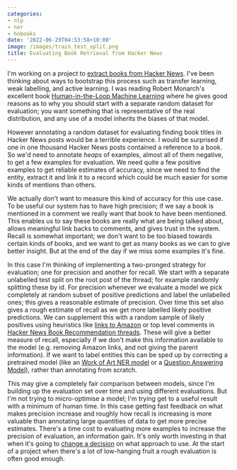 ```yaml
---
categories:
- nlp
- ner
- hnbooks
date: '2022-06-29T04:53:58+10:00'
image: /images/train_test_split.png
title: Evaluating Book Retrieval from Hacker News
---
```


I'm working on a project to [extract books from Hacker News](/book-title-ner-outline).
I've been thinking about ways to bootstrap this process such as transfer learning, weak labelling, and active learning.
I was reading Robert Monarch's excellent book [Human-in-the-Loop Machine Learning](https://www.manning.com/books/human-in-the-loop-machine-learning) where he gives good reasons as to why you should start with a separate random dataset for evaluation; you want something that is representative of the real distribution, and any use of a model inherits the biases of that model.

However annotating a random dataset for evaluating finding book titles in Hacker News posts would be a terrible experience.
I would be surprised if one in one thousand Hacker News posts contained a reference to a book.
So we'd need to annotate *heaps* of examples, almost all of them negative, to get a few examples for evaluation.
We need quite a few positive examples to get reliable estimates of accuracy, since we need to find the entity, extract it and link it to a record which could be much easier for some kinds of mentions than others.

We actually don't want to measure this kind of accuracy for this use case.
To be useful our system has to have high precision; if we say a book is mentioned in a comment we really want that book to have been mentioned.
This enables us to say these books are really what are being talked about, allows meaningful link backs to comments, and gives trust in the system.
Recall is somewhat important; we don't want to be too biased towards certain kinds of books, and we want to get as many books as we can to give better insight.
But at the end of the day if we miss some examples it's fine.

In this case I'm thinking of implementing a two-pronged strategy for evaluation; one for precision and another for recall.
We start with a separate unlabelled test split on the root post of the thread; for example randomly splitting these by id.
For precision whenever we evaluate a model we pick completely at random subset of positive predictions and label the unlabelled ones; this gives a reasonable estimate of precision.
Over time this set also gives a rough estimate of recall as we get more labelled likely positive predictions.
We can supplement this with a random sample of likely positives using heuristics like [links to Amazon](/hn-asin) or top level comments in [Hacker News Book Recommendation threads](/ask-hn-book-recommendations).
These will give a better measure of recall, especially if we don't make this information available to the model (e.g. removing Amazon links, and not giving the parent information).
If we want to label entities this can be sped up by correcting a pretrained model (like an [Work of Art NER model](/book-ner-work-of-art) or a [Question Answering Model](/qa-zero-shot-book-ner)), rather than annotating from scratch.

This may give a completely fair comparison between models, since I'm building up the evaluation set over time and using different evaluations.
But I'm not trying to micro-optimise a model; I'm trying get to a useful result with a minimum of human time.
In this case getting fast feedback on what makes precision increase and roughly how recall is increasing is more valuable than annotating large quantities of data to get more precise estimates.
There's a time cost to evaluating more examples to increase the precision of evaluation, an information gain.
It's only worth investing in that when it's going to [change a decision](/analysis-decision) on what approach to use.
At the start of a project when there's a lot of low-hanging fruit a rough evaluation is often good enough.